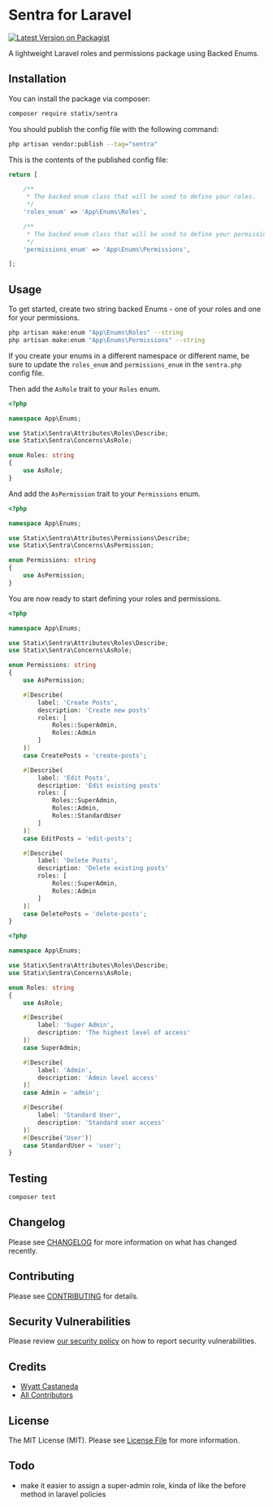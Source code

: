 # Sentra for Laravel

[![Latest Version on Packagist](https://img.shields.io/packagist/v/statix/sentra.svg?style=flat-square)](https://packagist.org/packages/statix/sentra)

A lightweight Laravel roles and permissions package using Backed Enums.

## Installation

You can install the package via composer:

```bash
composer require statix/sentra
```

You should publish the config file with the following command:

```bash
php artisan vendor:publish --tag="sentra"
```

This is the contents of the published config file:

```php
return [

    /**
     * The backed enum class that will be used to define your roles.
     */
    'roles_enum' => 'App\Enums\Roles',

    /**
     * The backed enum class that will be used to define your permissions.
     */
    'permissions_enum' => 'App\Enums\Permissions',

];
```

## Usage

To get started, create two string backed Enums - one of your roles and one for your permissions.

```bash
php artisan make:enum "App\Enums\Roles" --string
php artisan make:enum "App\Enums\Permissions" --string
```

If you create your enums in a different namespace or different name, be sure to update the `roles_enum` and `permissions_enum` in the `sentra.php` config file.


Then add the `AsRole` trait to your `Roles` enum. 

```php
<?php

namespace App\Enums;

use Statix\Sentra\Attributes\Roles\Describe;
use Statix\Sentra\Concerns\AsRole;

enum Roles: string
{
    use AsRole;
}
```

And add the `AsPermission` trait to your `Permissions` enum.

```php
<?php

namespace App\Enums;

use Statix\Sentra\Attributes\Permissions\Describe;
use Statix\Sentra\Concerns\AsPermission;

enum Permissions: string
{
    use AsPermission;
}
```

You are now ready to start defining your roles and permissions.

```php
<?php

namespace App\Enums;

use Statix\Sentra\Attributes\Roles\Describe;
use Statix\Sentra\Concerns\AsRole;

enum Permissions: string
{
    use AsPermission;

    #[Describe(
        label: 'Create Posts', 
        description: 'Create new posts'
        roles: [
            Roles::SuperAdmin,
            Roles::Admin
        ]
    )]
    case CreatePosts = 'create-posts';

    #[Describe(
        label: 'Edit Posts', 
        description: 'Edit existing posts'
        roles: [
            Roles::SuperAdmin,
            Roles::Admin,
            Roles::StandardUser
        ]
    )]
    case EditPosts = 'edit-posts';

    #[Describe(
        label: 'Delete Posts', 
        description: 'Delete existing posts'
        roles: [
            Roles::SuperAdmin,
            Roles::Admin
        ]
    )]
    case DeletePosts = 'delete-posts';
}
```

```php
<?php

namespace App\Enums;

use Statix\Sentra\Attributes\Roles\Describe;
use Statix\Sentra\Concerns\AsRole;

enum Roles: string
{
    use AsRole;

    #[Describe(
        label: 'Super Admin', 
        description: 'The highest level of access'
    )]
    case SuperAdmin;

    #[Describe(
        label: 'Admin', 
        description: 'Admin level access'
    )]
    case Admin = 'admin';

    #[Describe(
        label: 'Standard User', 
        description: 'Standard user access'
    )]
    #[Describe('User')]
    case StandardUser = 'user';
}
```

## Testing

```bash
composer test
```

## Changelog

Please see [CHANGELOG](CHANGELOG.md) for more information on what has changed recently.

## Contributing

Please see [CONTRIBUTING](CONTRIBUTING.md) for details.

## Security Vulnerabilities

Please review [our security policy](../../security/policy) on how to report security vulnerabilities.

## Credits

- [Wyatt Castaneda](https://github.com/)
- [All Contributors](../../contributors)

## License

The MIT License (MIT). Please see [License File](LICENSE.md) for more information.

## Todo 

- make it easier to assign a super-admin role, kinda of like the before method in laravel policies